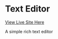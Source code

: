 # Text Editor

[View Live Site Here](https://text-editor-gocra.vercel.app/)

A simple rich text editor
